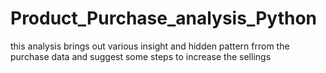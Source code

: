 # Product_Purchase_analysis_Python
this analysis brings out various insight and hidden pattern frrom the purchase data and suggest some steps to increase the sellings
